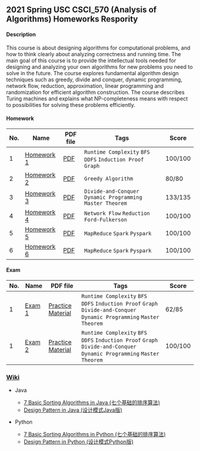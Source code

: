 ## 2021 Spring USC CSCI_570 (Analysis of Algorithms) Homeworks Respority

#### Description
This course is about designing algorithms for computational problems, and how to think clearly about analyzing correctness and running time. The main goal of this course is to provide the intellectual tools needed for designing and analyzing your own algorithms for new problems you need to solve in the future. The course explores fundamental algorithm design techniques such as greedy, divide and conquer, dynamic programming, network flow, reduction, approximation, linear programming and randomization for efficient algorithm construction. The course describes Turing machines and explains what NP-completeness means with respect to possibilities for solving these problems efficiently.

#### Homework

|No.|    Name    |PDF file|Tags|Score|
|---|------------------------|-----------|----|-----|
|1|[Homework 1](https://github.com/AaronYang2333/CSCI_570/blob/master/homeworks/CSCI_570_Spring_2021_HW1.pdf)|[PDF](https://github.com/AaronYang2333/CSCI_570/blob/master/homewok_solution/homework_1/Bo_Yang_CSCI_570_HW_1.pdf) |`Runtime Complexity` `BFS` `DDFS` `Induction Proof` `Graph`|100/100|
|2|[Homework 2](https://github.com/AaronYang2333/CSCI_570/blob/master/homeworks/CSCI_570_Spring_2021_HW2.pdf)|[PDF](https://github.com/AaronYang2333/CSCI_570/blob/master/homewok_solution/homework_2/Bo_Yang_CSCI_570_HW_2.pdf) |`Greedy Algorithm`| 80/80 |
|3|[Homework 3](https://github.com/AaronYang2333/CSCI_570/blob/master/homeworks/CSCI_570_Spring_2021_HW3.pdf)|[PDF](https://github.com/AaronYang2333/CSCI_570/blob/master/homewok_solution/homework_3/Bo_Yang_CSCI_570_HW_3.pdf) |`Divide-and-Conquer ` `Dynamic Programming` `Master Theorem`|133/135|
|4|[Homework 4](https://github.com/AaronYang2333/CSCI_570/blob/master/homeworks/CSCI_570_Spring_2021_HW4.pdf)|[PDF](https://github.com/AaronYang2333/CSCI_570/blob/master/homewok_solution/homework_4/Bo_Yang_CSCI_570_HW_4.pdf) |`Network Flow` `Reduction` `Ford-Fulkerson`|100/100|
|5|[Homework 5](https://github.com/AaronYang2333/CSCI_570/blob/master/homeworks/CSCI_570_Spring_2021_HW5.pdf)|[PDF](https://github.com/AaronYang2333/CSCI_570/blob/master/homewok_solution/homework_5/Bo_Yang_CSCI_570_HW_5.pdf) |`MapReduce` `Spark` `Pyspark`|100/100|
|6|[Homework 6](https://github.com/AaronYang2333/CSCI_570/blob/master/homeworks/CSCI_570_Spring_2021_HW6.pdf)|[PDF](https://github.com/AaronYang2333/CSCI_570/blob/master/homewok_solution/homework_6/Bo_Yang_CSCI_570_HW_6.pdf) |`MapReduce` `Spark` `Pyspark`|100/100|


#### Exam

|No.|    Name    |PDF file|Tags|Score|
|---|------------------------|-----------|----|-----|
|1|[Exam 1](https://github.com/AaronYang2333/CSCI_570/blob/master/exam1/Exam_1_Rubrics.pdf)|[Practice Material](https://github.com/AaronYang2333/CSCI_570/blob/master/exam1/Practice_Exam.pdf) |`Runtime Complexity` `BFS` `DDFS` `Induction Proof` `Graph` `Divide-and-Conquer ` `Dynamic Programming` `Master Theorem`|62/85|
|1|[Exam 2](https://github.com/FreddieMercy/CSCI_570/blob/shadow/exams/exam2/Exam_2_Rubrics.pdf)|[Practice Material](https://github.com/FreddieMercy/CSCI_570/blob/shadow/exams/exam2/Practice%20Exam%202.pdf) |`Runtime Complexity` `BFS` `DDFS` `Induction Proof` `Graph` `Divide-and-Conquer ` `Dynamic Programming` `Master Theorem`|100/100|

### [Wiki](https://github.com/AaronYang2333/CSCI_570/wiki)

- Java
  * [7 Basic Sorting Algorithms in Java (七个基础的排序算法)](https://github.com/AaronYang2333/CSCI_570/wiki/Basic-7-Algorithms-in-Python)
  * [Design Pattern in Java (设计模式Java版)](https://github.com/AaronYang2333/CSCI_570/wiki/Design-Pattern-in-Python)


- Python
  * [7 Basic Sorting Algorithms in Python (七个基础的排序算法)](https://github.com/AaronYang2333/CSCI_570/wiki/Basic-7-Algorithms-in-Python)
  * [Design Pattern in Python (设计模式Python版)](https://github.com/AaronYang2333/CSCI_570/wiki/Design-Pattern-in-Python)
